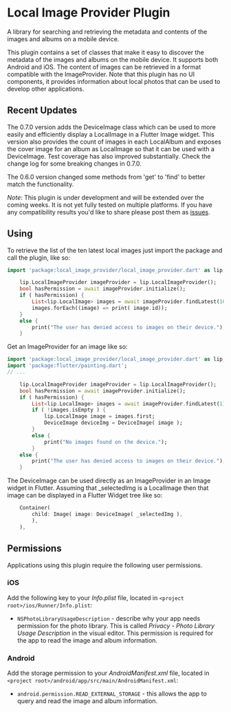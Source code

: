 # Local Image Provider Plugin

A library for searching and retrieving the metadata and contents of the images and 
albums on a mobile device. 

This plugin contains a set of classes that make it easy to discover the metadata of the images 
and albums on the mobile device. It supports both Android and iOS. The content of images can be 
retrieved in a format compatible with the ImageProvider. Note that this plugin has no UI 
components, it provides information about local photos that can be used to develop other 
applications.

## Recent Updates
The 0.7.0 version adds the DeviceImage class which can be used to more easily and efficiently display a LocalImage in a Flutter Image widget. This version also provides the count of images in each LocalAlbum and exposes the cover image for an album as LocalImage so that it can be used with a DeviceImage. Test coverage has also improved substantially. Check the change log for some breaking changes in 0.7.0. 

The 0.6.0 version changed some methods from 'get' to 'find' to better match the functionality. 

*Note*: This plugin is under development and will be extended over the coming weeks. It is not 
yet fully tested on multiple platforms. If you have any compatibility results you'd like to share please 
post them as [issues](https://github.com/csdcorp/local_image_provider/issues). 

## Using

To retrieve the list of the ten latest local images just import the package and call the plugin, like so: 

```dart
import 'package:local_image_provider/local_image_provider.dart' as lip;

    lip.LocalImageProvider imageProvider = lip.LocalImageProvider();
    bool hasPermission = await imageProvider.initialize();
    if ( hasPermission) {
        List<lip.LocalImage> images = await imageProvider.findLatest(10);
        images.forEach((image) => print( image.id));
    }
    else {
        print("The user has denied access to images on their device.");
    }
```

Get an ImageProvider for an image like so: 

```dart
import 'package:local_image_provider/local_image_provider.dart' as lip;
import 'package:flutter/painting.dart';
// ...

    lip.LocalImageProvider imageProvider = lip.LocalImageProvider();
    bool hasPermission = await imageProvider.initialize();
    if ( hasPermission) {
        List<lip.LocalImage> images = await imageProvider.findLatest(1);
        if ( !images.isEmpty ) {
            lip.LocalImage image = images.first;
            DeviceImage deviceImg = DeviceImage( image );
        }
        else {
            print("No images found on the device.");
        }
    else {
        print("The user has denied access to images on their device.");
    }
```

The DeviceImage can be used directly as an ImageProvider in an Image widget in Flutter. Assuming that _selectedImg is a LocalImage then that image can be displayed in a Flutter Widget tree like so:  
```dart
    Container(
        child: Image( image: DeviceImage( _selectedImg ),
        ),
    ),
```

## Permissions

Applications using this plugin require the following user permissions. 
### iOS

Add the following key to your _Info.plist_ file, located in `<project root>/ios/Runner/Info.plist`:

* `NSPhotoLibraryUsageDescription` - describe why your app needs permission for the photo library. This is called _Privacy - Photo Library Usage Description_ in the visual editor. This permission is required for the app to read the image and album information. 

### Android

Add the storage permission to your _AndroidManifest.xml_ file, located in `<project root>/android/app/src/main/AndroidManifest.xml`:

* `android.permission.READ_EXTERNAL_STORAGE` - this allows the app to query and read the image and album information.
